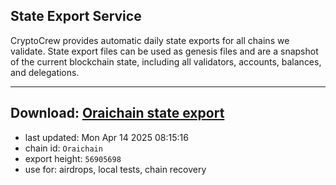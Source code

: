 ## State Export Service
CryptoCrew provides automatic daily state exports for all chains we validate. State export files can be used as genesis files and are a snapshot of the current blockchain state, including all validators, accounts, balances, and delegations.

---
**Download: [Oraichain state export](https://ccv-s3.nbg1.your-objectstorage.com/SERVICE/oraichain/Oraichain_export_56905698.json)**
---

- last updated: Mon Apr 14 2025 08:15:16
- chain id: `Oraichain`
- export height: `56905698`
- use for: airdrops, local tests, chain recovery
